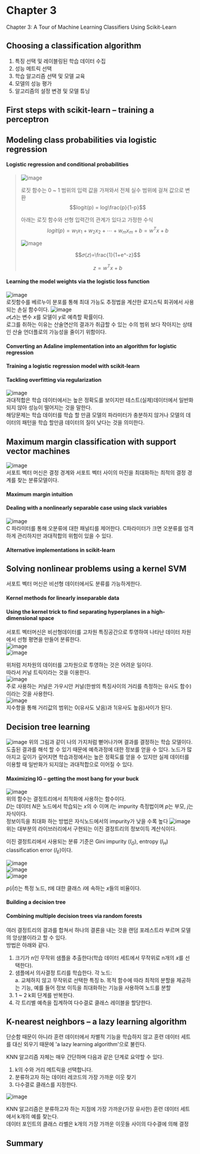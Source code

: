 # Chapter 3
Chapter 3: A Tour of Machine Learning Classifiers Using Scikit-Learn


## Choosing a classification algorithm  
1. 특징 선택 및 레이블링된 학습 데이터 수집  
2. 성능 메트릭 선택  
3. 학습 알고리즘 선택 및 모델 교육  
4. 모델의 성능 평가  
5. 알고리즘의 설정 변경 및 모델 튜닝  
## First steps with scikit-learn – training a perceptron  
## Modeling class probabilities via logistic regression  
#### Logistic regression and conditional probabilities  
>   
> ![image](https://user-images.githubusercontent.com/63633387/190896820-ccf2b591-c8b5-48c7-bc82-176092a4d640.png)
>    
> 로짓 함수는 0 ~ 1 범위의 입력 값을 가져와서 전체 실수 범위에 걸쳐 값으로 변환
> $$logit(p) = log\frac{p}{1-p}$$
>   
> 아래는 로짓 함수와 선형 입력간의 관계가 있다고 가정한 수식
> $$logit(p) = w_1x_1 + w_2x_2 + \cdots + w_mx_m + b = w^Tx + b$$
>   
> ![image](https://user-images.githubusercontent.com/63633387/190896834-31833ce8-95bb-4ef9-8844-3b435711b922.png)  
>  
>  $$𝜎(𝑧)=\frac{1}{1+e^-z}$$
>  
>  $$z = w^Tx + b$$
>   
#### Learning the model weights via the logistic loss function  
![image](https://user-images.githubusercontent.com/63633387/190898034-922d66c4-d11e-44a8-ab80-b2f3ae97ac8b.png)  
로짓함수를 베르누이 분포를 통해 최대 가능도 추정법을 계산한 로지스틱 회귀에서 사용되는 손실 함수이다. 
![image](https://user-images.githubusercontent.com/63633387/190898058-e7ce0d9d-defe-495f-9f7f-cc0afd6c79d3.png)  
$𝜎(𝑧)$는 변수 $x$를 모델이 $y$로 예측할 확률이다.   
로그를 취하는 이유는 산술연산의 결과가 취급할 수 있는 수의 범위 보다 작아지는 상태인 산술 언더플로의 가능성을 줄이기 위함이다.
#### Converting an Adaline implementation into an algorithm for logistic regression  
#### Training a logistic regression model with scikit-learn  
#### Tackling overfitting via regularization  
![image](https://user-images.githubusercontent.com/63633387/190898417-16158175-2f38-4af6-b3c7-cf48612ddfa5.png)  
과대적합은 학습 데이터에서는 높은 정확도를 보이지만 테스트(실제)데이터에서 일반화되지 않아 성능이 떨어지는 것을 말한다.  
해당문제는 학습 데이터를 학습 할 만큼 모델의 파라미터가 충분하지 않거나 모델의 데이터의 패턴을 학습 할만큼 데이터의 질이 낮다는 것을 의미한다.  
## Maximum margin classification with support vector machines  
![image](https://user-images.githubusercontent.com/63633387/190898627-a644546d-54b3-4cb6-bd91-d7a1b0fd0563.png)  
서포트 벡터 머신은 결정 경계와 서포트 벡터 사이의 마진을 최대화하는 최적의 결정 경계를 찾는 분류모델이다. 
#### Maximum margin intuition  
#### Dealing with a nonlinearly separable case using slack variables  
![image](https://user-images.githubusercontent.com/63633387/190898826-7d2af00c-56ee-437a-a540-10ae916c1893.png)  
C 파라미터를 통해 오분류에 대한 패널티를 제어한다. C파라미터가 크면 오분류를 엄격하게 관리하지만 과대적합의 위험이 있을 수 있다.

#### Alternative implementations in scikit-learn  
## Solving nonlinear problems using a kernel SVM  
서포트 벡터 머신은 비선형 데이터에서도 분류를 가능하게한다.
#### Kernel methods for linearly inseparable data  
#### Using the kernel trick to find separating hyperplanes in a high-dimensional space  
서포트 벡터머신은 비선형데이터를 고차원 특징공간으로 투영하여 나타난 데이터 차원에서 선형 평면을 만들어 분류한다.  
![image](https://user-images.githubusercontent.com/63633387/190899073-398374da-4e48-4b56-8b2f-dfbc2c058cdb.png)  
![image](https://user-images.githubusercontent.com/63633387/190899087-d4120a30-d0fb-4fce-8916-f81d795a5d82.png)  
  
  위처럼 저차원의 데이터를 고차원으로 투영하는 것은 어려운 일이다.   
  따라서 커널 트릭이라는 것을 이용한다.  
  ![image](https://user-images.githubusercontent.com/63633387/190899396-37fdd0f2-2e36-4dff-9813-077e53c269bc.png)  
  주로 사용하는 커널은 가우시안 커널(한쌍의 특징사이의 거리를 측정하는 유사도 함수)이라는 것을 사용한다.   
  ![image](https://user-images.githubusercontent.com/63633387/190899520-103c7e19-6dd2-4c2a-bd99-c41c1cf952d6.png)  
  지수항을 통해 거리값의 범위는 0(유사도 낮음)과 1(유사도 높음)사이가 된다.

## Decision tree learning  
  ![image](https://user-images.githubusercontent.com/63633387/190899836-e866b4a6-d43b-4a9b-b1c7-b4b531fe82e3.png)
  위의 그림과 같이 나의 가지처럼 뻗어나가며 결과를 결정하는 학습 모델이다.
  도출된 결과를 해석 할 수 있기 때문에 예측과정에 대한 정보를 얻을 수 있다.
  노드가 많아지고 깊이가 깊어지면 학습과정에서는 높은 정확도를 얻을 수 있지만 
  실제 데이터를 이용할 때 일반화가 되지않는 과대적합으로 이어질 수 있다.

#### Maximizing IG – getting the most bang for your buck  
  ![image](https://user-images.githubusercontent.com/63633387/190900069-32050695-bec1-4e73-8011-0e398dbe33ae.png)  
  위의 함수는 결정트리에서 최적화에 사용하는 함수이다.  
  $D$는 데이터 $N$은 노드에서 학습되는 $x$의 수 이며 $I$는 impurity 측정법이며 $p$는 부모, $j$는 자식이다.  
  정보이득을 최대화 하는 방법은 자식노드에서의 impurity가 낮을 수록 높다
  ![image](https://user-images.githubusercontent.com/63633387/190900159-6442941d-59a8-4b52-95a6-ba01f70dcd31.png)  
  위는 대부분의 라이브러리에서 구현되는 이진 결정트리의 정보이득 계산식이다.
  
  이진 결정트리에서 사용되는 분류 기준은 Gini impurity ($I_G$), entropy ($I_H$) classification error ($I_E$)이다.
  
  ![image](https://user-images.githubusercontent.com/63633387/190900352-c73184a8-e5e9-4153-a330-254a309dda85.png)  
  ![image](https://user-images.githubusercontent.com/63633387/190900380-2a0b5b20-1ef2-47d8-ad4d-022b8c568d44.png)  
  ![image](https://user-images.githubusercontent.com/63633387/190900391-7a2d3a34-00af-40dc-a578-058f0a1098cb.png)  
  
  $p(i|t)$는 특정 노드, $t$에 대한 클래스 $i$에 속하는 $x$들의 비율이다.
  
#### Building a decision tree  
#### Combining multiple decision trees via random forests  
  여러 결정트리의 결과를 합쳐서 하나의 결론을 내는 것을 랜덤 포레스트라 부르며 모델의 앙상블이라고 할 수 있다.  
  방법은 아래와 같다. 
  1. 크기가 n인 무작위 샘플을 추출한다(학습 데이터 세트에서 무작위로 n개의 $x$를 선택한다).  
  2. 샘플에서 의사결정 트리를 학습한다.
    각 노드:  
    a. 교체하지 않고 무작위로 선택한 특징
    b. 목적 함수에 따라 최적의 분할을 제공하는 기능, 예를 들어 정보 이득을 최대화하는 기능을 사용하여 노드를 분할  
  3. 1 ~ 2 k회 단계를 반복한다.  
  4. 각 트리별 예측을 집계하여 다수결로 클래스 레이블을 할당한다.

## K-nearest neighbors – a lazy learning algorithm  
  단순함 때문이 아니라 훈련 데이터에서 차별적 기능을 학습하지 않고 훈련 데이터 세트를 대신 외우기 때문에 'a lazy learning algorithm'으로 불린다.  
  
  KNN 알고리즘 자체는 매우 간단하며 다음과 같은 단계로 요약할 수 있다.  
  1. k의 수와 거리 메트릭을 선택합니다.  
  2. 분류하고자 하는 데이터 레코드의 가장 가까운 이웃 찾기  
  3. 다수결로 클래스를 지정한다.  
  
  ![image](https://user-images.githubusercontent.com/63633387/190900812-f98d7448-36bb-4df6-9451-9722303d3950.png)  
  
  KNN 알고리즘은 분류하고자 하는 지점에 가장 가까운(가장 유사한) 훈련 데이터 세트에서 k개의 예를 찾는다.  
  데이터 포인트의 클래스 라벨은 k개의 가장 가까운 이웃들 사이의 다수결에 의해 결정

## Summary 
 
